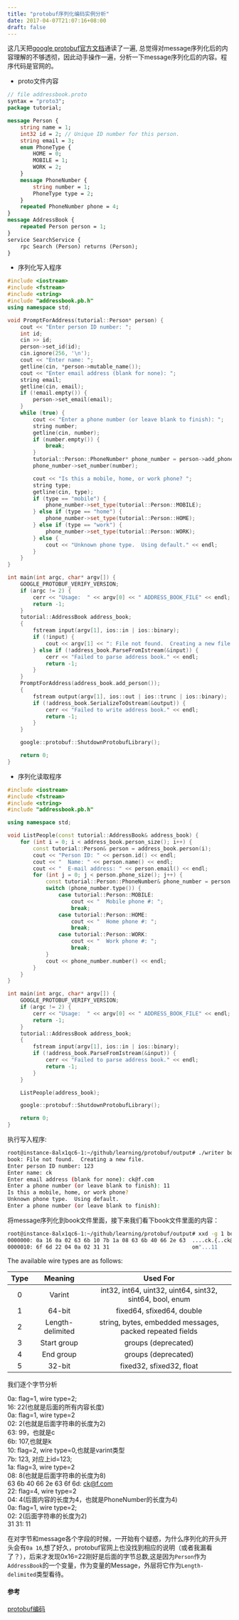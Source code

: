 ```yaml
---
title: "protobuf序列化编码实例分析"
date: 2017-04-07T21:07:16+08:00
draft: false
---
```

这几天把[google protobuf官方文档](https://developers.google.com/protocol-buffers)通读了一遍, 总觉得对message序列化后的内容理解的不够透彻，因此动手操作一遍，分析一下message序列化后的内容。程序代码是官网的。

- proto文件内容

```proto
// file addressbook.proto
syntax = "proto3";
package tutorial;

message Person {
    string name = 1;
    int32 id = 2; // Unique ID number for this person.
    string email = 3;
    enum PhoneType {
        HOME = 0;
        MOBILE = 1;
        WORK = 2;
    }
    message PhoneNumber {
        string number = 1;
        PhoneType type = 2;
    }
    repeated PhoneNumber phone = 4;
}
message AddressBook {
    repeated Person person = 1;
}
service SearchService {
    rpc Search (Person) returns (Person);
}
```
- 序列化写入程序

```cpp
#include <iostream>
#include <fstream>
#include <string>
#include "addressbook.pb.h"
using namespace std;

void PromptForAddress(tutorial::Person* person) {
    cout << "Enter person ID number: ";
    int id;
    cin >> id;
    person->set_id(id);
    cin.ignore(256, '\n');
    cout << "Enter name: ";
    getline(cin, *person->mutable_name());
    cout << "Enter email address (blank for none): ";
    string email;
    getline(cin, email);
    if (!email.empty()) {
        person->set_email(email);
    }
    while (true) {
        cout << "Enter a phone number (or leave blank to finish): ";
        string number;
        getline(cin, number);
        if (number.empty()) {
            break;
        }
        tutorial::Person::PhoneNumber* phone_number = person->add_phone();
        phone_number->set_number(number);

        cout << "Is this a mobile, home, or work phone? ";
        string type;
        getline(cin, type);
        if (type == "mobile") {
            phone_number->set_type(tutorial::Person::MOBILE);
        } else if (type == "home") {
            phone_number->set_type(tutorial::Person::HOME);
        } else if (type == "work") {
            phone_number->set_type(tutorial::Person::WORK);
        } else {
            cout << "Unknown phone type.  Using default." << endl;
        }
    }
}

int main(int argc, char* argv[]) {
    GOOGLE_PROTOBUF_VERIFY_VERSION;
    if (argc != 2) {
        cerr << "Usage:  " << argv[0] << " ADDRESS_BOOK_FILE" << endl;
        return -1;
    }
    tutorial::AddressBook address_book;
    {
        fstream input(argv[1], ios::in | ios::binary);
        if (!input) {
            cout << argv[1] << ": File not found.  Creating a new file." << endl;
        } else if (!address_book.ParseFromIstream(&input)) {
            cerr << "Failed to parse address book." << endl;
            return -1;
        }
    }
    PromptForAddress(address_book.add_person());
    {
        fstream output(argv[1], ios::out | ios::trunc | ios::binary);
        if (!address_book.SerializeToOstream(&output)) {
            cerr << "Failed to write address book." << endl;
            return -1;
        }
    }

    google::protobuf::ShutdownProtobufLibrary();

    return 0;
}
```
- 序列化读取程序

```cpp
#include <iostream>
#include <fstream>
#include <string>
#include "addressbook.pb.h"

using namespace std;

void ListPeople(const tutorial::AddressBook& address_book) {
    for (int i = 0; i < address_book.person_size(); i++) {
        const tutorial::Person& person = address_book.person(i);
        cout << "Person ID: " << person.id() << endl;
        cout << "  Name: " << person.name() << endl;
        cout << "  E-mail address: " << person.email() << endl;
        for (int j = 0; j < person.phone_size(); j++) {
            const tutorial::Person::PhoneNumber& phone_number = person.phone(j);
            switch (phone_number.type()) {
                case tutorial::Person::MOBILE:
                    cout << "  Mobile phone #: ";
                    break;
                case tutorial::Person::HOME:
                    cout << "  Home phone #: ";
                    break;
                case tutorial::Person::WORK:
                    cout << "  Work phone #: ";
                    break;
            }
            cout << phone_number.number() << endl;
        }
    }
}

int main(int argc, char* argv[]) {
    GOOGLE_PROTOBUF_VERIFY_VERSION;
    if (argc != 2) {
        cerr << "Usage:  " << argv[0] << " ADDRESS_BOOK_FILE" << endl;
        return -1;
    }
    tutorial::AddressBook address_book;
    {
        fstream input(argv[1], ios::in | ios::binary);
        if (!address_book.ParseFromIstream(&input)) {
            cerr << "Failed to parse address book." << endl;
            return -1;
        }
    }

    ListPeople(address_book);

    google::protobuf::ShutdownProtobufLibrary();

    return 0;
}
```
执行写入程序:

```bash
root@instance-8alx1qc6-1:~/github/learning/protobuf/output# ./writer book
book: File not found.  Creating a new file.
Enter person ID number: 123
Enter name: ck
Enter email address (blank for none): ck@f.com
Enter a phone number (or leave blank to finish): 11
Is this a mobile, home, or work phone?
Unknown phone type.  Using default.
Enter a phone number (or leave blank to finish):
```
将message序列化到book文件里面，接下来我们看下book文件里面的内容：
```bash
root@instance-8alx1qc6-1:~/github/learning/protobuf/output# xxd -g 1 book
0000000: 0a 16 0a 02 63 6b 10 7b 1a 08 63 6b 40 66 2e 63  ....ck.{..ck@f.c
0000010: 6f 6d 22 04 0a 02 31 31                          om"...11
```
The available wire types are as follows:

|Type|Meaning|  Used For|
|:---:|:---:|:----:|
|0  |Varint |int32, int64, uint32, uint64, sint32, sint64, bool, enum|
|1  |64-bit |fixed64, sfixed64, double|
|2  |Length-delimited   |string, bytes, embedded messages, packed repeated fields|
|3  |Start group|   groups (deprecated)|
|4  |End group  |groups (deprecated)|
|5  |32-bit |fixed32, sfixed32, float|
我们逐个字节分析

0a: flag=1, wire type=2; <br/>
16: 22(也就是后面的所有内容长度)<br/>
0a: flag=1, wire type=2<br/>
02: 2(也就是后面字符串的长度为2)<br/>
63: 99，也就是c<br/>
6b: 107,也就是k<br/>
10: flag=2, wire type=0,也就是varint类型<br/>
7b: 123, 对应上id=123;<br/>
1a: flag=3, wire type=2 <br/>
08: 8(也就是后面字符串的长度为8)<br/>
63 6b 40 66 2e 63 6f 6d: ck@f.com<br/>
22: flag=4, wire type=2 <br/>
04: 4(后面内容的长度为4，也就是PhoneNumber的长度为4) <br/>
0a: flag=1, wire type=2; <br/>
02: 2(后面字符串的长度为2)<br/>
31 31: 11

在对字节和message各个字段的时候，一开始有个疑惑，为什么序列化的开头开头会有`0a 16`,想了好久，protobuf官网上也没找到相应的说明（或者我漏看了？），后来才发现0x16=22刚好是后面的字节总数,这是因为`Person`作为`AddressBook`的一个变量，作为变量的Message，外层将它作为`Length-delimited`类型看待。

#### 参考
[protobuf编码](https://developers.google.com/protocol-buffers/docs/encoding)
